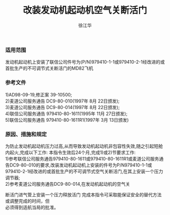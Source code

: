 ﻿---
amendno: 39-2215  
cadno: CAD1998-MD82-01  
title: 改装发动机起动机空气关断活门  
publishdate: 1998-05-20  
effdate: 1998-05-27  
acmodels: ["MD82"]  
tags: []  
engs: []  
pns: ["979410-1-1","979410-2-1"]  
mfrs: ["麦道","联信"]  
admins: 东北管理局  
author: 徐江华  
---
  
### 适用范围  
发动机起动机上安装了联信公司件号为(P/N)979410-1-1或979410-2-1经改进的或首批生产的不可调节式关断活门的MD82飞机  
  
<!--more-->  
### 参考文件  
  1)AD98-09-19,修正案 39-10500;  
  2)麦道公司服务通告 DC9-80-010(1997年 8月 22日颁发);  
  3)麦道公司服务通告 DC9-80-014(1997年 8月 22日颁发);  
  4)联信公司服务通告 979410-80-1611(1995年 11月 27日颁发);  
  5)联信公司服务通告 979410-80-1611R1(1997年 3月 13日颁发)  
  
### 原因、措施和规定  

  为防止发动机起动机压力过高,从而导致发动机起动机非包容性失效,随之引起短舱内起火,完成以下工作:     本指令生效后24个月,完成1)或2)节要求工作:  
  1)参考联信公司服务通告979410-80-1611或979410-80-1611R1或麦道公司服务通告DC9-80-010的要求,改装发动机起动机上安装的件号为P/N979410-1-1或979410-2-1经改进的或首批生产的不可调节式空气关断活门,在其上安装一个压力调节器;  
  2)参考麦道公司服务通告DC9-80-014,在发动机起动机的空气关  
  
断活门进气管上安装一个压力释放活门     完成本指令可采取能保证安全的替代方法或调整完成的时间，但  
必须得到适航当局的批准。  
